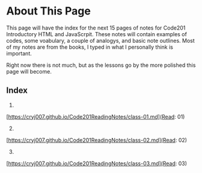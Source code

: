 # About This Page

This page will have the index for the next 15 pages of notes for Code201 Introductory HTML and JavaScrpit. These notes will contain examples of codes, some voabulary, a couple of analogys, and basic note outlines. Most of my notes are from the books, I typed in what I personally think is important.

Right now there is not much, but as the lessons go by the more polished this page will become.

## Index
1.
[https://cryj007.github.io/Code201ReadingNotes/class-01.md](Read: 01)

2.
[https://cryj007.github.io/Code201ReadingNotes/class-02.md](Read: 02)

3.
[https://cryj007.github.io/Code201ReadingNotes/class-03.md](Read: 03)
